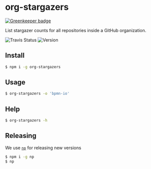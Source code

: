 # org-stargazers

[![Greenkeeper badge](https://badges.greenkeeper.io/pinussilvestrus/org-stargazers.svg)](https://greenkeeper.io/)

List stargazer counts for all repositories inside a GitHub organization.

![Travis Status](https://travis-ci.org/pinussilvestrus/org-stargazers.svg?branch=master) ![Version](https://img.shields.io/npm/v/org-stargazers.svg)


## Install

```sh
$ npm i -g org-stargazers
```

## Usage


```sh
$ org-stargazers -o 'bpmn-io'
```

## Help

```sh
$ org-stargazers -h
```

## Releasing

We use [`np`](https://github.com/sindresorhus/np) for releasing new versions

```sh
$ npm i -g np
$ np
```
